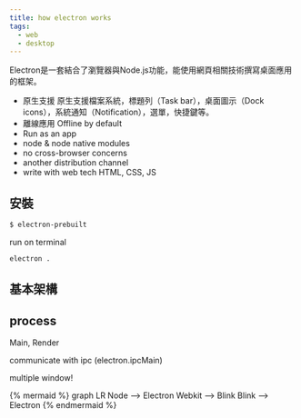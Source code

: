 ```yaml
---
title: how electron works
tags:
  - web
  - desktop
---
```


Electron是一套結合了瀏覽器與Node.js功能，能使用網頁相關技術撰寫桌面應用的框架。


* 原生支援
原生支援檔案系統，標題列（Task bar），桌面圖示（Dock icons），系統通知（Notification），選單，快捷鍵等。
* 離線應用 Offline by default
* Run as an app
* node & node native modules
* no cross-browser concerns
* another distribution channel
* write with web tech HTML, CSS, JS

## 安裝

```sh
$ electron-prebuilt
```

run on terminal

```sh
electron .
```

## 基本架構

## process

Main, Render

communicate with ipc (electron.ipcMain)


multiple window!


{% mermaid %}
graph LR
Node --> Electron
Webkit --> Blink
Blink --> Electron
{% endmermaid %}

